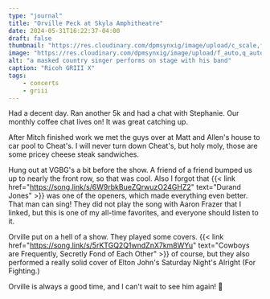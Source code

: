 ```yaml
---
type: "journal"
title: "Orville Peck at Skyla Amphitheatre"
date: 2024-05-31T16:22:37-04:00
draft: false
thumbnail: "https://res.cloudinary.com/dpmsynxig/image/upload/c_scale,f_auto,q_auto:good,w_740/v1718655988/2024%20Posts/2024-05-31_orville-peck/untitled-37.jpg"
image: "https://res.cloudinary.com/dpmsynxig/image/upload/f_auto,q_auto:good/v1718655988/2024%20Posts/2024-05-31_orville-peck/untitled-37.jpg"
alt: "a masked country singer performs on stage with his band"
caption: "Ricoh GRIII X"
tags:
    - concerts
    - griii
---
```


Had a decent day. Ran another 5k and had a chat with Stephanie. Our monthly coffee chat lives on! It was great catching up.

After Mitch finished work we met the guys over at Matt and Allen's house to car pool to Cheat's. I will never turn down Cheat's, but holy moly, those are some pricey cheese steak sandwiches.

Hung out at VGBG's a bit before the show. A friend of a friend bumped us up to nearly the front row, so that was cool. Also I forgot that {{< link href="https://song.link/s/6W9rbkBueZQrwuzO24GHZ2" text="Durand Jones" >}} was one of the openers, which made everything even better. That man can sing! They did not play the song with Aaron Frazer that I linked, but this is one of my all-time favorites, and everyone should listen to it.

Orville put on a hell of a show. They played some covers. {{< link href="https://song.link/s/5rKTGQ2Q1wndZnX7km8WYu" text="Cowboys are Frequently, Secretly Fond of Each Other" >}} of course, but they also performed a really solid cover of Elton John's Saturday Night's Alright (For Fighting.)

Orville is always a good time, and I can't wait to see him again! 🤠
